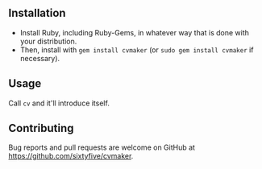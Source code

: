 ## Installation

- Install Ruby, including Ruby-Gems, in whatever way that is done with your distribution.
- Then, install with `gem install cvmaker` (or `sudo gem install cvmaker` if necessary).

## Usage

Call `cv` and it'll introduce itself.

## Contributing

Bug reports and pull requests are welcome on GitHub at https://github.com/sixtyfive/cvmaker.
